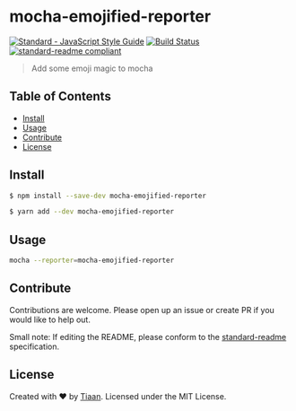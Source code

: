 # mocha-emojified-reporter
[![Standard - JavaScript Style Guide](https://cdn.rawgit.com/feross/standard/master/badge.svg)](https://github.com/feross/standard)
[![Build Status](https://travis-ci.org/tiaanduplessis/mocha-emojified-reporter.svg?branch=master)](https://travis-ci.org/tiaanduplessis/mocha-emojified-reporter)
[![standard-readme compliant](https://img.shields.io/badge/standard--readme-OK-green.svg?style=flat-square)](https://github.com/RichardLitt/standard-readme)

> Add some emoji magic to mocha

## Table of Contents

- [Install](#install)
- [Usage](#usage)
- [Contribute](#contribute)
- [License](#license)


## Install

```sh
$ npm install --save-dev mocha-emojified-reporter
```

```sh
$ yarn add --dev mocha-emojified-reporter
```

## Usage

```sh
mocha --reporter=mocha-emojified-reporter
```

## Contribute

Contributions are welcome. Please open up an issue or create PR if you would like to help out.

Small note: If editing the README, please conform to the [standard-readme](https://github.com/RichardLitt/standard-readme) specification.

## License

Created with ♥ by [Tiaan](http://tiaanduplessis.co.za). Licensed under the MIT License.
